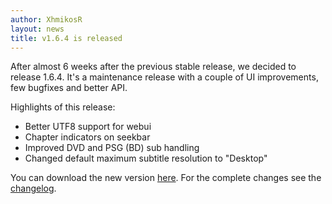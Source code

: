 ```yaml
---
author: XhmikosR
layout: news
title: v1.6.4 is released
---
```


After almost 6 weeks after the previous stable release, we decided to release 1.6.4.
It's a maintenance release with a couple of UI improvements, few bugfixes and better API.

<!--more-->

Highlights of this release:

* Better UTF8 support for webui
* Chapter indicators on seekbar
* Improved DVD and PSG (BD) sub handling
* Changed default maximum subtitle resolution to "Desktop"

You can download the new version [here](/downloads/).
For the complete changes see the [changelog](/changelog/).

